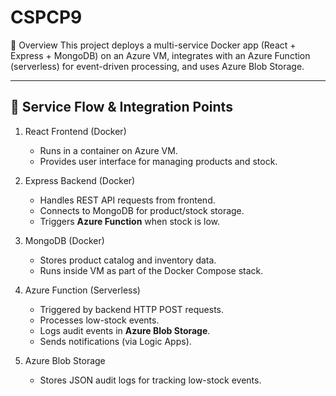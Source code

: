 # CSPCP9

📌 Overview
This project deploys a multi-service Docker app (React + Express + MongoDB) on an Azure VM, integrates with an Azure Function (serverless) for event-driven processing, and uses Azure Blob Storage.

---

## 🔄 Service Flow & Integration Points
1. React Frontend (Docker)
   - Runs in a container on Azure VM.
   - Provides user interface for managing products and stock.

2. Express Backend (Docker)
   - Handles REST API requests from frontend.
   - Connects to MongoDB for product/stock storage.
   - Triggers **Azure Function** when stock is low.

3. MongoDB (Docker)  
   - Stores product catalog and inventory data.
   - Runs inside VM as part of the Docker Compose stack.

4. Azure Function (Serverless) 
   - Triggered by backend HTTP POST requests.
   - Processes low-stock events.
   - Logs audit events in **Azure Blob Storage**.
   - Sends notifications (via Logic Apps).

5. Azure Blob Storage 
   - Stores JSON audit logs for tracking low-stock events.
